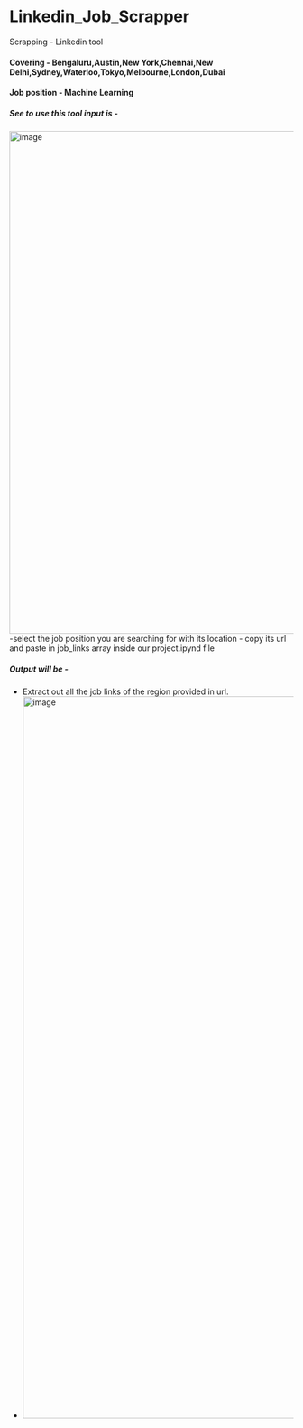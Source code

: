 # Linkedin_Job_Scrapper

Scrapping - Linkedin tool 
#### Covering - Bengaluru,Austin,New York,Chennai,New Delhi,Sydney,Waterloo,Tokyo,Melbourne,London,Dubai
#### Job position - Machine Learning

##### See to use this tool input is - 
<img width="891" alt="image" src="https://github.com/Rayansh0071505/linkedin-job-scrapper/assets/98272246/5402c4cf-693c-4d74-bd05-efd43f16dbfb">
-select the job position you are searching for with its location
- copy its url and paste in job_links array inside our project.ipynd file

##### Output will be -
- Extract out all the job links of the region provided in url.
- <img width="1280" alt="image" src="https://github.com/Rayansh0071505/linkedin-job-scrapper/assets/98272246/315de4db-5178-4c4a-9bbf-9afc6a8d5935">

